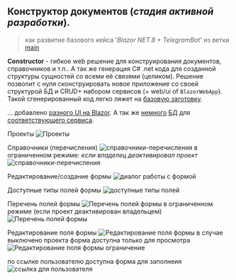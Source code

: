 ## Конструктор документов (*стадия активной разработки*).
> как развитие базового кейса '*Blazor NET.8 + TelegramBot*' из ветки [main](https://github.com/badhitman/DesignerApp/tree/main)

**Constructor** - гибкое web решение для конструирования документов, справочников и т.п.. А так же генерация C# .net кода для созданной структуры сущностей со всеми её связями (целиком). Решение позволит с нуля сконструировать новое приложение со своей структурой БД и CRUD+ набором сервисов (+ web/ui of `BlazorWebApp`). Такой сгенерированный код легко ляжет на [базовую заготовку](https://github.com/badhitman/DesignerApp/tree/main).

... добавлено [разного UI на Blazor](https://github.com/badhitman/DesignerApp/tree/constructor/BlazorServerLib/Components/Forms). А так же [немного](https://github.com/badhitman/DesignerApp/blob/constructor/DBContextLibs/DbLayerLib/ConstructorLayerContext.cs) [БД](https://github.com/badhitman/DesignerApp/tree/constructor/SharedLib/Models/db/forms) для [соответствующего сервиса](https://github.com/badhitman/DesignerApp/blob/constructor/SharedLib/IServices/main/IFormsService.cs).

Проекты
![Проекты](./img/constructor/projects-list-page.png)

Справочники (перечисления)
![справочники-перечисления](./img/constructor/directories-list-page.png)
в ограниченном режиме: *если владелец деактивировал проект*
![справочники-перечисления](./img/constructor/directories-off-list-page.png)

Редактирование/создание формы
![диалог работы с формой](./img/constructor/form-edit-dialog.png)

Доступные типы полей формы
![доступные типы полей](./img/constructor/fields-types-select.png)

Перечень полей формы
![Перечень полей формы](./img/constructor/fields-from-form-active.png)
в ограниченном режиме (если проект деактивирован владельцем)
![Перечень полей формы](./img/constructor/fields-from-form-off.png)

Редактирование поля формы
![Редактирование поля формы](./img/constructor/field-edit-dialog-active.png)
в случае выключено проекта форма доступна только для просмотра
![Редактирование поля формы ограничение](./img/constructor/field-edit-dialog-off.png)

по ссылке пользователю доступна форма для заполнеия
![ссылка для пользователя](./img/constructor/user-link-session.png)
